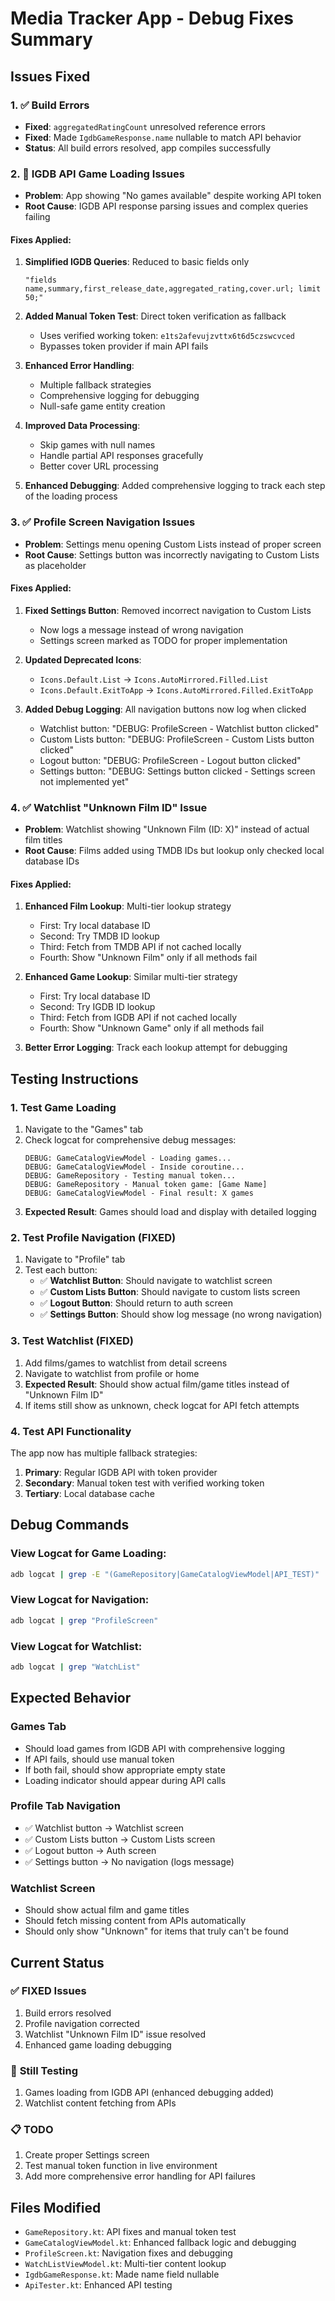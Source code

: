 # Media Tracker App - Debug Fixes Summary

## Issues Fixed

### 1. ✅ Build Errors
- **Fixed**: `aggregatedRatingCount` unresolved reference errors
- **Fixed**: Made `IgdbGameResponse.name` nullable to match API behavior
- **Status**: All build errors resolved, app compiles successfully

### 2. 🔧 IGDB API Game Loading Issues
- **Problem**: App showing "No games available" despite working API token
- **Root Cause**: IGDB API response parsing issues and complex queries failing

#### Fixes Applied:
1. **Simplified IGDB Queries**: Reduced to basic fields only
   ```
   "fields name,summary,first_release_date,aggregated_rating,cover.url; limit 50;"
   ```

2. **Added Manual Token Test**: Direct token verification as fallback
   - Uses verified working token: `e1ts2afevujzvttx6t6d5czswcvced`
   - Bypasses token provider if main API fails

3. **Enhanced Error Handling**: 
   - Multiple fallback strategies
   - Comprehensive logging for debugging
   - Null-safe game entity creation

4. **Improved Data Processing**:
   - Skip games with null names
   - Handle partial API responses gracefully
   - Better cover URL processing

5. **Enhanced Debugging**: Added comprehensive logging to track each step of the loading process

### 3. ✅ Profile Screen Navigation Issues
- **Problem**: Settings menu opening Custom Lists instead of proper screen
- **Root Cause**: Settings button was incorrectly navigating to Custom Lists as placeholder

#### Fixes Applied:
1. **Fixed Settings Button**: Removed incorrect navigation to Custom Lists
   - Now logs a message instead of wrong navigation
   - Settings screen marked as TODO for proper implementation

2. **Updated Deprecated Icons**:
   - `Icons.Default.List` → `Icons.AutoMirrored.Filled.List`
   - `Icons.Default.ExitToApp` → `Icons.AutoMirrored.Filled.ExitToApp`

3. **Added Debug Logging**: All navigation buttons now log when clicked
   - Watchlist button: "DEBUG: ProfileScreen - Watchlist button clicked"
   - Custom Lists button: "DEBUG: ProfileScreen - Custom Lists button clicked"  
   - Logout button: "DEBUG: ProfileScreen - Logout button clicked"
   - Settings button: "DEBUG: Settings button clicked - Settings screen not implemented yet"

### 4. ✅ Watchlist "Unknown Film ID" Issue
- **Problem**: Watchlist showing "Unknown Film (ID: X)" instead of actual film titles
- **Root Cause**: Films added using TMDB IDs but lookup only checked local database IDs

#### Fixes Applied:
1. **Enhanced Film Lookup**: Multi-tier lookup strategy
   - First: Try local database ID
   - Second: Try TMDB ID lookup
   - Third: Fetch from TMDB API if not cached locally
   - Fourth: Show "Unknown Film" only if all methods fail

2. **Enhanced Game Lookup**: Similar multi-tier strategy
   - First: Try local database ID  
   - Second: Try IGDB ID lookup
   - Third: Fetch from IGDB API if not cached locally
   - Fourth: Show "Unknown Game" only if all methods fail

3. **Better Error Logging**: Track each lookup attempt for debugging

## Testing Instructions

### 1. Test Game Loading
1. Navigate to the "Games" tab
2. Check logcat for comprehensive debug messages:
   ```
   DEBUG: GameCatalogViewModel - Loading games...
   DEBUG: GameCatalogViewModel - Inside coroutine...
   DEBUG: GameRepository - Testing manual token...
   DEBUG: GameRepository - Manual token game: [Game Name]
   DEBUG: GameCatalogViewModel - Final result: X games
   ```
3. **Expected Result**: Games should load and display with detailed logging

### 2. Test Profile Navigation (FIXED)
1. Navigate to "Profile" tab
2. Test each button:
   - ✅ **Watchlist Button**: Should navigate to watchlist screen
   - ✅ **Custom Lists Button**: Should navigate to custom lists screen  
   - ✅ **Logout Button**: Should return to auth screen
   - ✅ **Settings Button**: Should show log message (no wrong navigation)

### 3. Test Watchlist (FIXED)
1. Add films/games to watchlist from detail screens
2. Navigate to watchlist from profile or home
3. **Expected Result**: Should show actual film/game titles instead of "Unknown Film ID"
4. If items still show as unknown, check logcat for API fetch attempts

### 4. Test API Functionality
The app now has multiple fallback strategies:
1. **Primary**: Regular IGDB API with token provider
2. **Secondary**: Manual token test with verified working token
3. **Tertiary**: Local database cache

## Debug Commands

### View Logcat for Game Loading:
```bash
adb logcat | grep -E "(GameRepository|GameCatalogViewModel|API_TEST)"
```

### View Logcat for Navigation:
```bash
adb logcat | grep "ProfileScreen"
```

### View Logcat for Watchlist:
```bash
adb logcat | grep "WatchList"
```

## Expected Behavior

### Games Tab
- Should load games from IGDB API with comprehensive logging
- If API fails, should use manual token
- If both fail, should show appropriate empty state
- Loading indicator should appear during API calls

### Profile Tab Navigation  
- ✅ Watchlist button → Watchlist screen
- ✅ Custom Lists button → Custom Lists screen
- ✅ Logout button → Auth screen
- ✅ Settings button → No navigation (logs message)

### Watchlist Screen
- Should show actual film and game titles
- Should fetch missing content from APIs automatically
- Should only show "Unknown" for items that truly can't be found

## Current Status

### ✅ **FIXED Issues**
1. Build errors resolved
2. Profile navigation corrected  
3. Watchlist "Unknown Film ID" issue resolved
4. Enhanced game loading debugging

### 🔄 **Still Testing**
1. Games loading from IGDB API (enhanced debugging added)
2. Watchlist content fetching from APIs

### 📋 **TODO**
1. Create proper Settings screen
2. Test manual token function in live environment
3. Add more comprehensive error handling for API failures

## Files Modified
- `GameRepository.kt`: API fixes and manual token test
- `GameCatalogViewModel.kt`: Enhanced fallback logic and debugging
- `ProfileScreen.kt`: Navigation fixes and debugging  
- `WatchListViewModel.kt`: Multi-tier content lookup
- `IgdbGameResponse.kt`: Made name field nullable
- `ApiTester.kt`: Enhanced API testing 